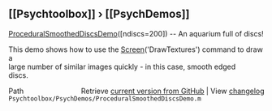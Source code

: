 ## [[Psychtoolbox]] &#8250; [[PsychDemos]]

[ProceduralSmoothedDiscsDemo](ProceduralSmoothedDiscsDemo)([ndiscs=200]) -- An aquarium full of discs!  
  
This demo shows how to use the [Screen](Screen)('DrawTextures') command to draw a  
large number of similar images quickly - in this case, smooth edged  
discs.  




<div class="code_header" style="text-align:right;">
  <span style="float:left;">Path&nbsp;&nbsp;</span> <span class="counter">Retrieve <a href=
  "https://raw.github.com/Psychtoolbox-3/Psychtoolbox-3/beta/Psychtoolbox/PsychDemos/ProceduralSmoothedDiscsDemo.m">current version from GitHub</a> | View <a href=
  "https://github.com/Psychtoolbox-3/Psychtoolbox-3/commits/beta/Psychtoolbox/PsychDemos/ProceduralSmoothedDiscsDemo.m">changelog</a></span>
</div>
<div class="code">
  <code>Psychtoolbox/PsychDemos/ProceduralSmoothedDiscsDemo.m</code>
</div>

